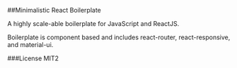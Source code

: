 ##Minimalistic React Boilerplate

A highly scale-able boilerplate for JavaScript and ReactJS.

Boilerplate is component based and includes react-router, react-responsive, and material-ui.

###License
MIT2
